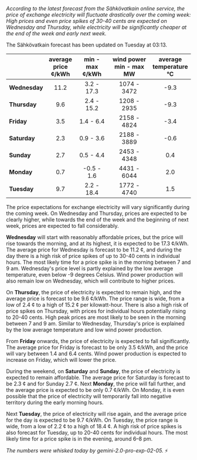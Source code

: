 *According to the latest forecast from the Sähkövatkain online service, the price of exchange electricity will fluctuate drastically over the coming week: High prices and even price spikes of 30-40 cents are expected on Wednesday and Thursday, while electricity will be significantly cheaper at the end of the week and early next week.*

The Sähkövatkain forecast has been updated on Tuesday at 03:13.

|    | average<br>price<br>¢/kWh | min - max<br>¢/kWh | wind power<br>min - max<br>MW | average<br>temperature<br>°C |
|:---|:---:|:---:|:---:|:---:|
| **Wednesday** | 11.2 | 3.2 - 17.3 | 1074 - 3472 | -9.3 |
| **Thursday**     | 9.6  | 2.4 - 15.2 | 1208 - 2935 | -9.3 |
| **Friday**    | 3.5  | 1.4 - 6.4  | 2158 - 4824 | -3.4 |
| **Saturday**    | 2.3  | 0.9 - 3.6  | 2188 - 3889 | -0.6 |
| **Sunday**   | 2.7  | 0.5 - 4.4  | 2453 - 4348 |  0.4 |
| **Monday**   | 0.7  | -0.5 - 1.6 | 4431 - 6044 |  2.0 |
| **Tuesday**     | 9.7  | 2.2 - 18.4 | 1772 - 4740 |  1.5 |

The price expectations for exchange electricity will vary significantly during the coming week. On Wednesday and Thursday, prices are expected to be clearly higher, while towards the end of the week and the beginning of next week, prices are expected to fall considerably.

**Wednesday** will start with reasonably affordable prices, but the price will rise towards the morning, and at its highest, it is expected to be 17.3 ¢/kWh. The average price for Wednesday is forecast to be 11.2 ¢, and during the day there is a high risk of price spikes of up to 30-40 cents in individual hours. The most likely time for a price spike is in the morning between 7 and 9 am. Wednesday's price level is partly explained by the low average temperature, even below -9 degrees Celsius. Wind power production will also remain low on Wednesday, which will contribute to higher prices.

On **Thursday**, the price of electricity is expected to remain high, and the average price is forecast to be 9.6 ¢/kWh. The price range is wide, from a low of 2.4 ¢ to a high of 15.2 ¢ per kilowatt-hour. There is also a high risk of price spikes on Thursday, with prices for individual hours potentially rising to 20-40 cents. High peak prices are most likely to be seen in the morning between 7 and 9 am. Similar to Wednesday, Thursday's price is explained by the low average temperature and low wind power production.

From **Friday** onwards, the price of electricity is expected to fall significantly. The average price for Friday is forecast to be only 3.5 ¢/kWh, and the price will vary between 1.4 and 6.4 cents. Wind power production is expected to increase on Friday, which will lower the price.

During the weekend, on **Saturday** and **Sunday**, the price of electricity is expected to remain affordable. The average price for Saturday is forecast to be 2.3 ¢ and for Sunday 2.7 ¢. Next **Monday**, the price will fall further, and the average price is expected to be only 0.7 ¢/kWh. On Monday, it is even possible that the price of electricity will temporarily fall into negative territory during the early morning hours.

Next **Tuesday**, the price of electricity will rise again, and the average price for the day is expected to be 9.7 ¢/kWh. On Tuesday, the price range is wide, from a low of 2.2 ¢ to a high of 18.4 ¢. A high risk of price spikes is also forecast for Tuesday, up to 20-40 cents for individual hours. The most likely time for a price spike is in the evening, around 6–8 pm.

*The numbers were whisked today by gemini-2.0-pro-exp-02-05.* ⚡

